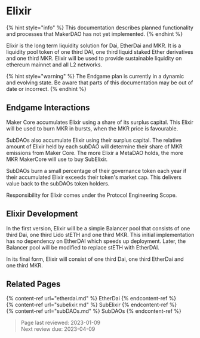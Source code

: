 # Elixir

{% hint style="info" %}
This documentation describes planned functionality and processes that MakerDAO has not yet implemented.
{% endhint %}

Elixir is the long term liquidity solution for Dai, EtherDai and MKR. It is a liquidity pool token of one third DAI, one third liquid staked Ether derivatives and one third MKR. Elixir will be used to provide sustainable liquidity on ethereum mainnet and all L2 networks. 

{% hint style="warning" %}
The Endgame plan is currently in a dynamic and evolving state. Be aware that parts of this documentation may be out of date or incorrect.
{% endhint %}

## Endgame Interactions

Maker Core accumulates Elixir using a share of its surplus capital. This Elixir will be used to burn MKR in bursts, when the MKR price is favourable.

SubDAOs also accumulate Elixir using their surplus capital. The relative amount of Elixir held by each subDAO will determine their share of MKR emissions from Maker Core. The more Elixir a MetaDAO holds, the more MKR MakerCore will use to buy SubElixir.

SubDAOs burn a small percentage of their governance token each year if their accumulated Elixir exceeds their token's market cap. This delivers value back to the subDAOs token holders.

Responsibility for Elixir comes under the Protocol Engineering Scope.

## Elixir Development

In the first version, Elixir will be a simple Balancer pool that consists of one third Dai, one third Lido stETH and one third MKR. This initial implementation has no dependency on EtherDAI which speeds up deployment. Later, the Balancer pool will be modified to replace stETH with EtherDAI.

In its final form, Elixir will consist of one third Dai, one third EtherDai and one third MKR.

## Related Pages
{% content-ref url="etherdai.md" %} EtherDai {% endcontent-ref %}  
{% content-ref url="subelixir.md" %} SubElixir {% endcontent-ref %}  
{% content-ref url="subDAOs.md" %} SubDAOs {% endcontent-ref %}  

>Page last reviewed: 2023-01-09    
>Next review due: 2023-04-09    